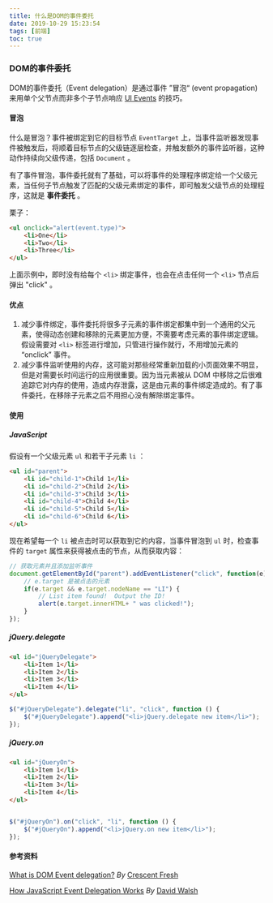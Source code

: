 ```yaml
---
title: 什么是DOM的事件委托
date: 2019-10-29 15:23:54
tags: [前端]
toc: true
---
```


### DOM的事件委托

DOM的事件委托（Event delegation）是通过事件 ”冒泡“ (event propagation) 来用单个父节点而非多个子节点响应 [UI Events](https://www.w3.org/TR/uievents/) 的技巧。

<!--more-->

#### 冒泡

什么是冒泡？事件被绑定到它的目标节点 `EventTarget` 上，当事件监听器发现事件被触发后，将顺着目标节点的父级链逐层检查，并触发额外的事件监听器，这种动作持续向父级传递，包括 `Document` 。

有了事件冒泡，事件委托就有了基础，可以将事件的处理程序绑定给一个父级元素，当任何子节点触发了匹配的父级元素绑定的事件，即可触发父级节点的处理程序，这就是 **事件委托** 。

栗子：

```html
<ul onclick="alert(event.type)">
    <li>One</li>
    <li>Two</li>
    <li>Three</li>
</ul>
```

上面示例中，即时没有给每个 `<li>` 绑定事件，也会在点击任何一个 `<li>` 节点后弹出 "click" 。

#### 优点

1. 减少事件绑定，事件委托将很多子元素的事件绑定都集中到一个通用的父元素，使得动态创建和移除的元素更加方便，不需要考虑元素的事件绑定逻辑。假设需要对 `<li>` 标签进行增加，只管进行操作就行，不用增加元素的 “onclick” 事件。
2. 减少事件监听使用的内存，这可能对那些经常重新加载的小页面效果不明显，但是对需要长时间运行的应用很重要。因为当元素被从 DOM 中移除之后很难追踪它对内存的使用，造成内存泄露，这是由元素的事件绑定造成的。有了事件委托，在移除子元素之后不用担心没有解除绑定事件。

#### 使用

##### JavaScript

假设有一个父级元素 `ul` 和若干子元素 `li` ：

```html
<ul id="parent">
	<li id="child-1">Child 1</li>
	<li id="child-2">Child 2</li>
	<li id="child-3">Child 3</li>
	<li id="child-4">Child 4</li>
	<li id="child-5">Child 5</li>
	<li id="child-6">Child 6</li>
</ul>
```

现在希望每一个 `li` 被点击时可以获取到它的内容，当事件冒泡到 `ul` 时，检查事件的 `target` 属性来获得被点击的节点，从而获取内容：

```js
// 获取元素并且添加监听事件
document.getElementById("parent").addEventListener("click", function(e) {
    // e.target 是被点击的元素
    if(e.target && e.target.nodeName == "LI") {
        // List item found!  Output the ID!
        alert(e.target.innerHTML+ " was clicked!");
    }
});
```

##### jQuery.delegate

```html
<ul id="jQueryDelegate">
    <li>Item 1</li>
    <li>Item 2</li>
    <li>Item 3</li>
    <li>Item 4</li>
</ul>
```

```js
$("#jQueryDelegate").delegate("li", "click", function () {
    $("#jQueryDelegate").append("<li>jQuery.delegate new item</li>");
});
```

##### jQuery.on

```html
<ul id="jQueryOn">
    <li>Item 1</li>
    <li>Item 2</li>
    <li>Item 3</li>
    <li>Item 4</li>
</ul>
```

```js

$("#jQueryOn").on("click", "li", function () {
	$("#jQueryOn").append("<li>jQuery.on new item</li>");
});
```



#### 参考资料

[What is DOM Event delegation?](https://stackoverflow.com/questions/1687296/what-is-dom-event-delegation) *By* [Crescent Fresh](https://stackoverflow.com/users/45433/crescent-fresh)

[How JavaScript Event Delegation Works](https://davidwalsh.name/event-delegate) *By* [David Walsh](http://davidwalsh.name/) 
